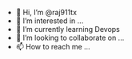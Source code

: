 - 👋 Hi, I’m @raj911tx
- 👀 I’m interested in ...
- 🌱 I’m currently learning Devops
- 💞️ I’m looking to collaborate on ...
- 📫 How to reach me ...

<!---
raj911tx/raj911tx is a ✨ special ✨ repository because its `README.md` (this file) appears on your GitHub profile.
You can click the Preview link to take a look at your changes.
--->
